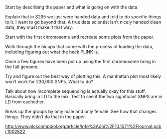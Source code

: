 Start by describing the paper and what is going on with the data. 

Explain that in S295 we just were handed data and told to do specific things to it. I want to go beyond that. A true data scientist isn’t nicely handed clean data, they must make it that way. 

Start with the first chromosome and recreate some plots from the paper. 

Walk through the hicups that came with the process of loading the data, including figuring out what the heck PLINK is. 

Once a few figures have been put up using the first chromosome bring in the full genome. 

Try and figure out the best way of plotting this. A manhattan plot most likely won’t work for 230,000 SNPs. What to do? 

Talk about how incomplete sequencing is actually okay for this stuff. Basically bring in LD to the mix. Test to see if the two significant SNPS are in LD from eachother. 

Break up the groups by only male and only female. See how that changes things. They didn’t do that in the paper. 


http://www.ploscompbiol.org/article/info%3Adoi%2F10.1371%2Fjournal.pcbi.1002822